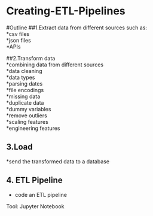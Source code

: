 # Creating-ETL-Pipelines
#Outline
##1.Extract data from different sources such as:\
*csv files\
*json files\
*APIs

##2.Transform data\
*combining data from different sources\
*data cleaning\
*data types\
*parsing dates\
*file encodings\
*missing data\
*duplicate data\
*dummy variables\
*remove outliers\
*scaling features\
*engineering features
 
## 3.Load
*send the transformed data to a database

## 4. ETL Pipeline
* code an ETL pipeline

Tool: Jupyter Notebook
